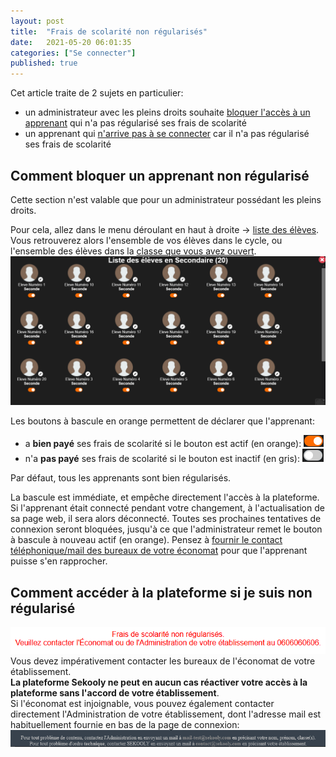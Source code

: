 ```yaml
---
layout: post
title:  "Frais de scolarité non régularisés"
date:   2021-05-20 06:01:35
categories: ["Se connecter"]
published: true
---
```


Cet article traite de 2 sujets en particulier:
- un administrateur avec les pleins droits souhaite [bloquer l'accès à un apprenant](#comment-bloquer-un-apprenant-non-régularisé) qui n'a pas régularisé ses frais de scolarité
- un apprenant qui [n'arrive pas à se connecter](#comment-accéder-à-la-plateforme-si-je-suis-non-régularisé) car il n'a pas régularisé ses frais de scolarité

## Comment bloquer un apprenant non régularisé
Cette section n'est valable que pour un administrateur possédant les pleins droits.  

Pour cela, allez dans le menu déroulant en haut à droite -> [liste des élèves](/listes-des-utilisateurs/#liste-des-élèves).
Vous retrouverez alors l'ensemble de vos élèves dans le cycle, ou l'ensemble des élèves dans la [classe que vous avez ouvert](/ouvrir-une-matiere).  
![liste-eleves](/assets/img/liste-eleves.PNG)

Les boutons à bascule en orange permettent de déclarer que l'apprenant:
- a **bien payé** ses frais de scolarité si le bouton est actif (en orange): ![frais-OK](/assets/img/frais-OK.PNG)
- n'a **pas payé** ses frais de scolarité si le bouton est inactif (en gris): ![frais-non-OK](/assets/img/frais-non-OK.PNG)

Par défaut, tous les apprenants sont bien régularisés.  

La bascule est immédiate, et empêche directement l'accès à la plateforme. Si l'apprenant était connecté pendant votre changement, à l'actualisation de sa page web, il sera alors déconnecté. Toutes ses prochaines tentatives de connexion seront bloquées, jusqu'à ce que l'administrateur remet le bouton à bascule à nouveau actif (en orange). Pensez à [fournir le contact téléphonique/mail des bureaux de votre économat](/mise-a-jour-informations-etablissement) pour que l'apprenant puisse s'en rapprocher.

## Comment accéder à la plateforme si je suis non régularisé
![alerte-frais-scolarite](/assets/img/alerte-frais-scolarite.PNG)  
Vous devez impérativement contacter les bureaux de l'économat de votre établissement.  
**La plateforme Sekooly ne peut en aucun cas réactiver votre accès à la plateforme sans l'accord de votre établissement**.  
Si l'économat est injoignable, vous pouvez également contacter directement l'Administration de votre établissement, dont l'adresse mail est habituellement fournie en bas de la page de connexion:
![adresse-administration-etablissement](/assets/img/adresse-administration-etablissement.PNG)
